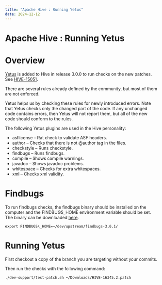 ```yaml
---
title: "Apache Hive : Running Yetus"
date: 2024-12-12
---
```










# Apache Hive : Running Yetus






# Overview

[Yetus](https://yetus.apache.org/) is added to Hive in release 3.0.0 to run checks on the new patches. See [HIVE-15051](https://issues.apache.org/jira/browse/HIVE-15051).

There are several rules already defined by the community, but most of them are not enforced.

Yetus helps us by checking these rules for newly introduced errors. Note that Yetus checks only the changed part of the code. If any unchanged code contains errors, then Yetus will not report them, but all of the new code should conform to the rules.

The following Yetus plugins are used in the Hive personality:

* asflicense – Rat check to validate ASF headers.
* author – Checks that there is not @author tag in the files.
* checkstyle – Runs checkstyle.
* findbugs – Runs findbugs.
* compile – Shows compile warnings.
* javadoc – Shows javadoc problems.
* whitespace – Checks for extra whitespaces.
* xml – Checks xml validity.

# Findbugs

To run findbugs checks, the findbugs binary should be installed on the computer and the FINDBUGS\_HOME environment variable should be set. The binary can be downloaded [here](http://findbugs.sourceforge.net/downloads.html).



```
export FINDBUGS\_HOME=~/dev/upstream/findbugs-3.0.1/
```

# Running Yetus

First checkout a copy of the branch you are targeting without your commits.

Then run the checks with the following command:



```
./dev-support/test-patch.sh ~/Downloads/HIVE-16345.2.patch
```



 

 

